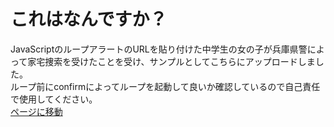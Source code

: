 # これはなんですか？
JavaScriptのループアラートのURLを貼り付けた中学生の女の子が兵庫県警によって家宅捜索を受けたことを受け、サンプルとしてこちらにアップロードしました。  
ループ前にconfirmによってループを起動して良いか確認しているので自己責任で使用してください。  
[ページに移動](https://kohe-ioroi.github.io/mugenalert-githubpages/endlessalert.html)